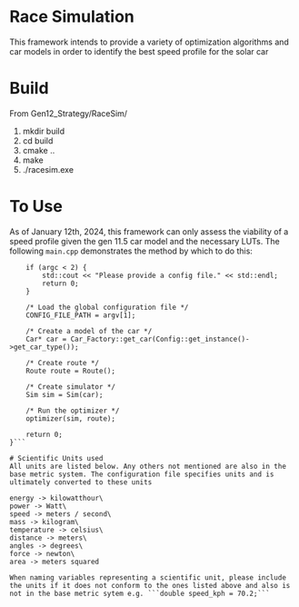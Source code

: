 # Race Simulation 
This framework intends to provide a variety of optimization algorithms and car models in order to identify the best speed profile for the solar car

# Build
From Gen12_Strategy/RaceSim/
1. mkdir build
2. cd build
3. cmake ..
4. make
5. ./racesim.exe

# To Use
As of January 12th, 2024, this framework can only assess the viability of a speed profile given the gen 11.5 car model and the necessary LUTs. The following ```main.cpp``` demonstrates the method by which to do this:

```int main(int argc, char* argv[]) {
    if (argc < 2) {
        std::cout << "Please provide a config file." << std::endl;
        return 0;
    }

    /* Load the global configuration file */
    CONFIG_FILE_PATH = argv[1];

    /* Create a model of the car */
    Car* car = Car_Factory::get_car(Config::get_instance()->get_car_type());
    
    /* Create route */
    Route route = Route();

    /* Create simulator */
    Sim sim = Sim(car);

    /* Run the optimizer */
    optimizer(sim, route);

    return 0;
}```

# Scientific Units used 
All units are listed below. Any others not mentioned are also in the base metric system. The configuration file specifies units and is ultimately converted to these units

energy -> kilowatthour\
power -> Watt\
speed -> meters / second\
mass -> kilogram\
temperature -> celsius\
distance -> meters\
angles -> degrees\
force -> newton\
area -> meters squared

When naming variables representing a scientific unit, please include the units if it does not conform to the ones listed above and also is not in the base metric sytem e.g. ```double speed_kph = 70.2;```
